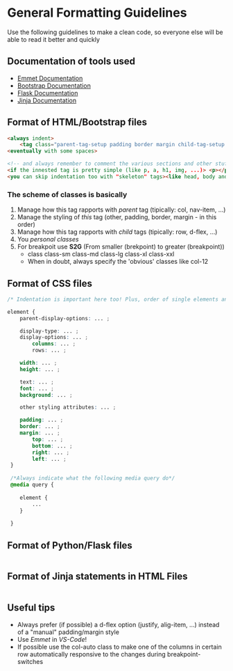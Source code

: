 # General Formatting Guidelines

Use the following guidelines to make a clean code, so everyone else will be able to read it better and quickly

## Documentation of tools used

- [Emmet Documentation](https://docs.emmet.io/)
- [Bootstrap Documentation](https://getbootstrap.com/docs/5.2/getting-started/introduction/)
- [Flask Documentation](https://flask.palletsprojects.com/en/2.2.x/)
- [Jinja Documentation](https://jinja.palletsprojects.com/)

## Format of HTML/Bootstrap files

```html
<always indent>
    <tag class="parent-tag-setup padding border margin child-tag-setup gutter personalClass" id="..." style="..." href/src="..."></tag>
<eventually with some spaces>

<!-- and always remember to comment the various sections and other stuff! -->
<if the innested tag is pretty simple (like p, a, h1, img, ...)> <p></p> <you can eventually skip the indentation>
<you can skip indentation too with "skeleton" tags><like head, body and html>
```

### The scheme of classes is basically

1. Manage how this tag rapports with _parent_ tag (tipically: col, nav-item, ...)
2. Manage the styling of _this_ tag (other, padding, border, margin - in this order)
3. Manage how this tag rapports with _child_ tags (tipically: row, d-flex, ...)
4. You _personal classes_
5. For breakpoit use **S2G** (From smaller (brekpoint) to greater (breakpoint))
    - class class-sm class-md class-lg class-xl class-xxl
    - When in doubt, always specify the 'obvious' classes like col-12

## Format of CSS files

```css
/* Indentation is important here too! Plus, order of single elements and their attributes is based on gerarchy since this is a *CASCADE* style sheet */

element {
    parent-display-options: ... ;

    display-type: ... ;
    display-options: ... ;
        columns: ... ;
        rows: ... ;

    width: ... ;
    height: ... ;

    text: ... ;
    font: ... ;
    background: ... ;

    other styling attributes: ... ;

    padding: ... ;
    border: ... ;
    margin: ... ;
        top: ... ;
        bottom: ... ;
        right: ... ;
        left: ... ;
 }
 
 /*Always indicate what the following media query do*/
 @media query {
 
    element {
        ...
    }
 
 }

```

## Format of Python/Flask files

```python

```

## Format of Jinja statements in HTML Files

```html

```

## Useful tips

- Always prefer (if possible) a d-flex option (justify, alig-item, ...) instead of a "manual" padding/margin style
- Use _Emmet_ in _VS-Code_!
- If possible use the col-auto class to make one of the columns in certain row automatically responsive to the changes during breakpoint-switches
